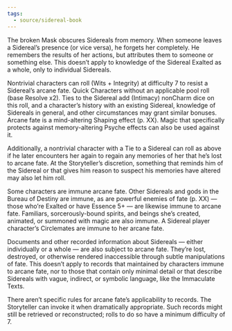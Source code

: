 ```yaml
---
tags:
  - source/sidereal-book
---
```

The broken Mask obscures Sidereals from memory. When someone leaves a Sidereal’s presence (or vice versa), he forgets her completely. He remembers the results of her actions, but attributes them to someone or something else. This doesn’t apply to knowledge of the Sidereal Exalted as a whole, only to individual Sidereals. 

Nontrivial characters can roll (Wits + Integrity) at difficulty 7 to resist a Sidereal’s arcane fate. Quick Characters without an applicable pool roll (base Resolve x2). Ties to the Sidereal add (Intimacy) nonCharm dice on this roll, and a character’s history with an existing Sidereal, knowledge of Sidereals in general, and other circumstances may grant similar bonuses. Arcane fate is a mind-altering Shaping effect (p. XX). Magic that specifically protects against memory-altering Psyche effects can also be used against it. 

Additionally, a nontrivial character with a Tie to a Sidereal can roll as above if he later encounters her again to regain any memories of her that he’s lost to arcane fate. At the Storyteller’s discretion, something that reminds him of the Sidereal or that gives him reason to suspect his memories have altered may also let him roll. 

Some characters are immune arcane fate. Other Sidereals and gods in the Bureau of Destiny are immune, as are powerful enemies of fate (p. XX) — those who’re Exalted or have Essence 5+ — are likewise immune to arcane fate. Familiars, sorcerously-bound spirits, and beings she’s created, animated, or summoned with magic are also immune. A Sidereal player character’s Circlemates are immune to her arcane fate. 

Documents and other recorded information about Sidereals — either individually or a whole — are also subject to arcane fate. They’re lost, destroyed, or otherwise rendered inaccessible through subtle manipulations of fate. This doesn’t apply to records that maintained by characters immune to arcane fate, nor to those that contain only minimal detail or that describe Sidereals with vague, indirect, or symbolic language, like the Immaculate Texts. 

There aren’t specific rules for arcane fate’s applicability to records. The Storyteller can invoke it when dramatically appropriate. Such records might still be retrieved or reconstructed; rolls to do so have a minimum difficulty of 7.